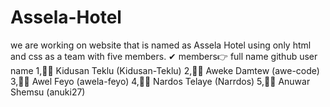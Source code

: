 # Assela-Hotel
we are working on website that is named as Assela Hotel  using only html and css as a team with five members.
 ✔ members👉       full name        github user name
              1,👨‍💼 Kidusan Teklu     (Kidusan-Teklu)
              2,👨‍💼 Aweke Damtew      (awe-code)
              3,👨‍💼 Awel Feyo         (awela-feyo)
              4,👩‍💼 Nardos Telaye     (Narrdos)
              5,👨‍💼 Anuwar Shemsu     (anuki27)
